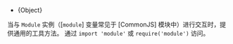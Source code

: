 
* {Object}

当与 `Module` 实例（[`module`] 变量常见于 [CommonJS] 模块中）进行交互时，提供通用的工具方法。 
通过 `import 'module'` 或 `require('module')` 访问。


